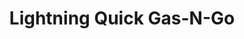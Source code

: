 ---
title: "Lightning Quick Gas-N-Go"
url: /sturgis/lightning-quick-gas-n-go-east-chicago-road/
shop: Lebensmittel
---